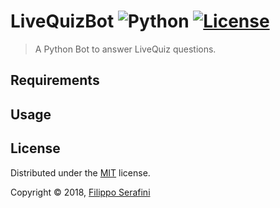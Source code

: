 # LiveQuizBot ![Python][python] [![License](https://img.shields.io/badge/License-MIT-red.svg?longCache=true&style=flat-square)](LICENSE)

> A Python Bot to answer LiveQuiz questions.

## Requirements

## Usage

## License

Distributed under the [MIT](LICENSE) license.

Copyright &copy; 2018, [Filippo Serafini](https://filipposerafini.github.io/)

[python]: https://img.shields.io/badge/python-3-blue.svg?longCache=true&style=flat-square
